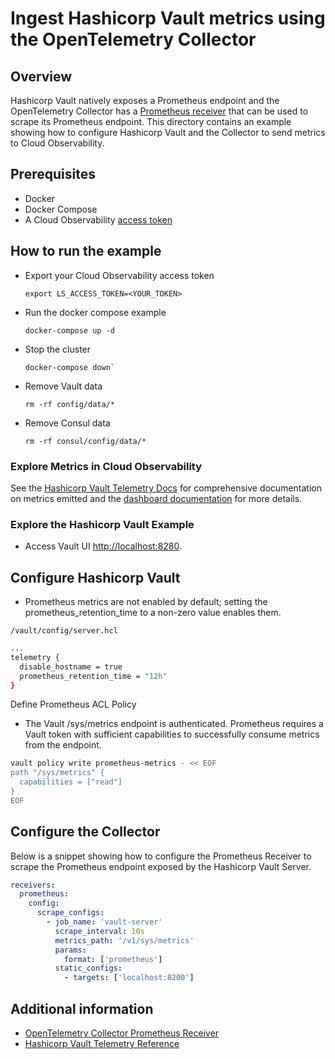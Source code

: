 # Ingest Hashicorp Vault metrics using the OpenTelemetry Collector

## Overview

 Hashicorp Vault natively exposes a Prometheus endpoint and the OpenTelemetry Collector has a [Prometheus receiver][otel-prom-receiver] that can be used to scrape its Prometheus endpoint. This directory contains an example showing how to configure Hashicorp Vault and the Collector to send metrics to Cloud Observability.

## Prerequisites

* Docker
* Docker Compose
* A Cloud Observability [access token][ls-docs-access-token]

## How to run the example

* Export your Cloud Observability access token
  ```
  export LS_ACCESS_TOKEN=<YOUR_TOKEN>
  ```
* Run the docker compose example
  ```
  docker-compose up -d
  ```
* Stop the cluster
  ```
  docker-compose down`
  ```
* Remove Vault data
  ```
  rm -rf config/data/* 
  ```
* Remove Consul data
  ```
  rm -rf consul/config/data/*
  ``` 

### Explore Metrics in Cloud Observability

See the [Hashicorp Vault Telemetry Docs][hashicorp-vault-docs-telemetry] for comprehensive documentation on metrics emitted and the [dashboard documentation][ls-docs-dashboards] for more details.

### Explore the Hashicorp Vault Example

* Access Vault UI [http://localhost:8280](http://localhost:8280).


## Configure Hashicorp Vault

- Prometheus metrics are not enabled by default; setting the prometheus_retention_time to a non-zero value enables them.

`/vault/config/server.hcl`
```sh
...
telemetry {
  disable_hostname = true
  prometheus_retention_time = "12h"
}
```

Define Prometheus ACL Policy

- The Vault /sys/metrics endpoint is authenticated. Prometheus requires a Vault token with sufficient capabilities to successfully consume metrics from the endpoint.

```sh
vault policy write prometheus-metrics - << EOF
path "/sys/metrics" {
  capabilities = ["read"]
}
EOF
```

## Configure the Collector

Below is a snippet showing how to configure the Prometheus Receiver to scrape the Prometheus endpoint exposed by the Hashicorp Vault Server.

```yaml
receivers:
  prometheus:
    config:
      scrape_configs:
        - job_name: 'vault-server'
          scrape_interval: 10s
          metrics_path: '/v1/sys/metrics'
          params:
            format: ['prometheus']
          static_configs:
            - targets: ['localhost:8200']

```



## Additional information

- [OpenTelemetry Collector Prometheus Receiver][otel-prom-receiver]
- [Hashicorp Vault Telemetry Reference][hashicorp-vault-docs-telemetry]

[ls-docs-access-token]: https://docs.lightstep.com/docs/create-and-manage-access-tokens
[ls-docs-dashboards]: https://docs.lightstep.com/docs/create-and-manage-dashboards
[otel-prom-receiver]: https://github.com/open-telemetry/opentelemetry-collector-contrib/tree/main/receiver/prometheusreceiver
[hashicorp-vault-docs-telemetry]: https://www.vaultproject.io/docs/internals/telemetry
[learn-consul-repo]: https://github.com/hashicorp/learn-consul-docker